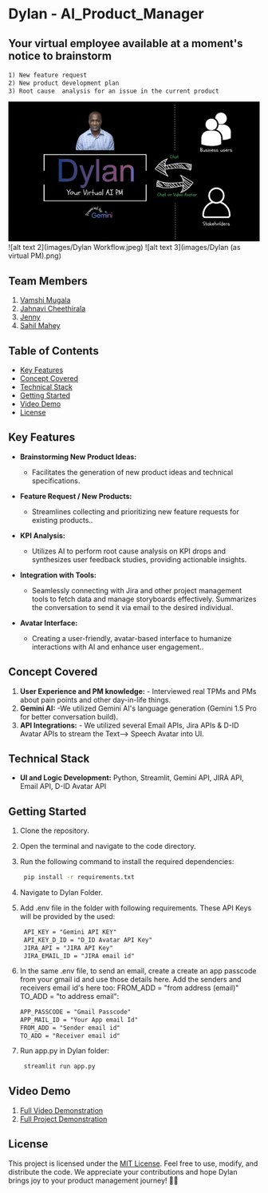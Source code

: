 # Dylan - AI_Product_Manager
## Your virtual employee available at a moment's notice to brainstorm
    1) New feature request
    2) New product development plan
    3) Root cause  analysis for an issue in the current product


![alt text 1](images/Dylan.png)
![alt text 2](images/Dylan Workflow.jpeg)
![alt text 3](images/Dylan (as virtual PM).png)


## Team Members

1. [Vamshi Mugala](https://github.com/vamshi694)
2. [Jahnavi Cheethirala](https://github.com/JaanviR)
3. [Jenny](https://github.com/JenPink25)
4. [Sahil Mahey](https://github.com/SahilMahey)

## Table of Contents

- [Key Features](#key-features)
- [Concept Covered](#concept-covered)
- [Technical Stack](#technical-stack)
- [Getting Started](#getting-started)
- [Video Demo](#video-demo)
- [License](#license)

## Key Features

- **Brainstorming New Product Ideas:**
  - Facilitates the generation of new product ideas and technical specifications.
  
- **Feature Request / New Products:**
  - Streamlines collecting and prioritizing new feature requests for existing products..

- **KPI Analysis:**
  - Utilizes AI to perform root cause analysis on KPI drops and synthesizes user feedback studies, providing actionable insights.

- **Integration with Tools:**
  - Seamlessly connecting with Jira and other project management tools to fetch data and manage storyboards effectively. Summarizes the conversation to send it via email to the desired individual.

- **Avatar Interface:**
  - Creating a user-friendly, avatar-based interface to humanize interactions with AI and enhance user engagement..

## Concept Covered

1. **User Experience and PM knowledge:** - Interviewed real TPMs and PMs about pain points and other day-in-life things.
2. **Gemini AI:** -We utilized Gemini AI's language generation (Gemini 1.5 Pro for better conversation build).
3. **API Integrations:** - We utilized several Email APIs, Jira APIs & D-ID Avatar APIs to stream the Text--> Speech Avatar into UI.

## Technical Stack

- **UI and Logic Development:** Python, Streamlit, Gemini API, JIRA API, Email API, D-ID Avatar API

## Getting Started

1. Clone the repository.
2. Open the terminal and navigate to the code directory.
3. Run the following command to install the required dependencies:

   ```bash
    pip install -r requirements.txt
   ```

4. Navigate to Dylan Folder.
5. Add .env file in the folder with following requirements. These API Keys will be provided by the used:
   ```
    API_KEY = "Gemini API KEY"
    API_KEY_D_ID = "D_ID Avatar API Key"
    JIRA_API = "JIRA API Key"
    JIRA_EMAIL_ID = "JIRA email id"
   ```
6. In the same .env file, to send an email, create a create an app passcode from your gmail id and use those details here. Add the senders and receivers email id's here too:
FROM_ADD = "from address (email)"
TO_ADD = "to address email":
    ```
    APP_PASSCODE = "Gmail Passcode"
    APP_MAIL_ID = "Your App email Id"
    FROM_ADD = "Sender email id"
    TO_ADD = "Receiver email id"
    ```
7. Run app.py in Dylan folder:
   ```bash
    streamlit run app.py
   ```

## Video Demo

1. [Full Video Demonstration](https://youtu.be/MwJhsB6eqWU?si=FTg8lnxoeMGXhxAf)
2. [Full Project Demonstration](https://devpost.com/software/dylan-ai-product-manager)

## License

This project is licensed under the [MIT License](LICENSE). Feel free to use, modify, and distribute the code. We appreciate your contributions and hope Dylan brings joy to your product management journey! 🍲🚀



